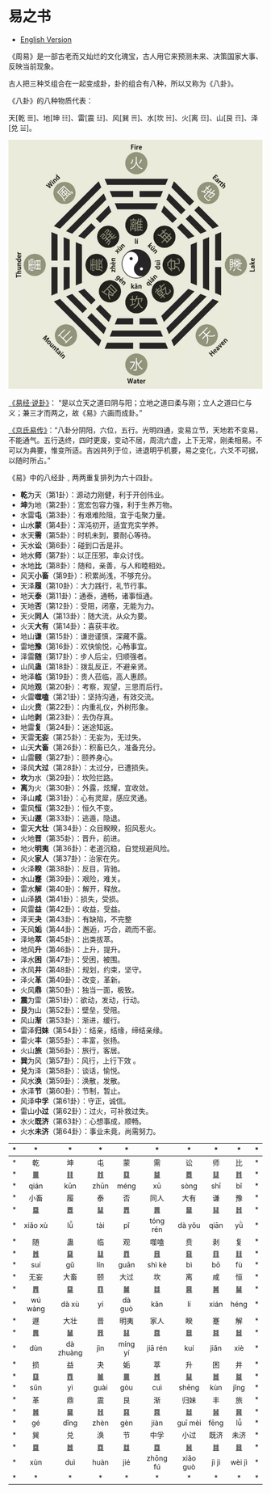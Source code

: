 # 易之书

- [English Version](README.md)

《周易》是一部古老而又灿烂的文化瑰宝，古人用它来预测未来、决策国家大事、反映当前现象。

古人把三种爻组合在一起变成卦，卦的组合有八种，所以又称为《八卦》。

《八卦》的八种物质代表：

天[乾 ☰]、地[坤 ☷]、雷[震 ☳]、风[巽 ☴]、水[坎 ☵]、火[离 ☲]、山[艮 ☶]、泽[兑 ☱]。

<img src="bagua.png" width="555">

[《易经·说卦》](https://ctext.org/dictionary.pl?if=en&id=81915&remap=gb)：
“是以立天之道曰阴与阳；立地之道曰柔与刚；立人之道曰仁与义；兼三才而两之，故《易》六画而成卦。”

[《京氏易传》](jing/README.md)：“八卦分阴阳，六位，五行。光明四通，变易立节，天地若不变易，不能通气。五行迭终，四时更废，变动不居，周流六虚，上下无常，刚柔相易。不可以为典要，惟变所适。吉凶共列于位，进退明乎机要，易之变化，六爻不可据，以随时所占。”

《易》中的八经卦﹐两两重复排列为六十四卦。

- **乾**为天（第1卦）：源动力刚健，利于开创伟业。
- **坤**为地（第2卦）：宽宏包容力强，利于生养万物。
- 水雷**屯**（第3卦）：有艰难险阻，宜于屯聚力量。
- 山水**蒙**（第4卦）：浑沌初开，适宜充实学养。
- 水天**需**（第5卦）：时机未到，要耐心等待。
- 天水**讼**（第6卦）：碰到口舌是非。
- 地水**师**（第7卦）：以正压邪，率众讨伐。
- 水地**比**（第8卦）：随和，亲善，与人和睦相处。
- 风天**小畜**（第9卦）：积累尚浅，不够充分。
- 天泽**履**（第10卦）：大力践行，礼节行事。
- 地天**泰**（第11卦）：通泰，通畅，诸事恒通。
- 天地**否**（第12卦）：受阻，闭塞，无能为力。
- 天火**同人**（第13卦）：随大流，从众为要。
- 火天**大有**（第14卦）：喜获丰收。
- 地山**谦**（第15卦）：谦逊谨慎，深藏不露。
- 雷地**豫**（第16卦）：欢快愉悦，心畅事宜。
- 泽雷**随**（第17卦）：步人后尘，归顺强者。
- 山风**蛊**（第18卦）：拨乱反正，不避亲贤。
- 地泽**临**（第19卦）：贵人莅临，高人惠顾。
- 风地**观**（第20卦）：考察，观望，三思而后行。
- 火雷**噬嗑**（第21卦）：坚持沟通，有效交流。
- 山火**贲**（第22卦）：内重礼仪，外树形象。
- 山地**剥**（第23卦）：去伪存真。
- 地雷**复**（第24卦）：迷途知返。
- 天雷**无妄**（第25卦）：无妄为，无过失。
- 山天**大畜**（第26卦）：积畜已久，准备充分。
- 山雷**颐**（第27卦）：颐养身心。
- 泽风**大过**（第28卦）：太过分，已遭损失。
- **坎**为水（第29卦）：坎险拦路。
- **离**为火（第30卦）：外露，炫耀，宜收敛。
- 泽山**咸**（第31卦）：心有灵犀，感应灵通。
- 雷风**恒**（第32卦）：恒久不变。
- 天山**遯**（第33卦）：逃遁，隐退。
- 雷天**大壮**（第34卦）：众目睽睽，招风惹火。
- 火地**晋**（第35卦）：晋升，前进。
- 地火**明夷**（第36卦）：老道沉稳，自觉规避风险。
- 风火**家人**（第37卦）：治家在先。
- 火泽**睽**（第38卦）：反目，背驰。
- 水山**蹇**（第39卦）：艰险，难关。
- 雷水**解**（第40卦）：解开，释放。
- 山泽**损**（第41卦）：损失，受损。
- 风雷**益**（第42卦）：收益，受益。
- 泽天**夬**（第43卦）：有缺陷，不完整
- 天风**姤**（第44卦）：邂逅，巧合，疏而不密。
- 泽地**萃**（第45卦）：出类拔萃。
- 地风**升**（第46卦）：上升，提升。
- 泽水**困**（第47卦）：受困，被围。
- 水风**井**（第48卦）：规划，约束，坚守。
- 泽火**革**（第49卦）：改变，革新。
- 火风**鼎**（第50卦）：独当一面，极致。
- **震**为雷（第51卦）：欲动，发动，行动。
- **艮**为山（第52卦）：壁垒，受阻。
- 风山**渐**（第53卦）：渐进，缓行。
- 雷泽**归妹**（第54卦）：结亲，结缘，缔结亲缘。
- 雷火**丰**（第55卦）：丰富，张扬。
- 火山**旅**（第56卦）：旅行，客居。
- **巽**为风（第57卦）：风行，上行下效 。
- **兑**为泽（第58卦）：谈话，愉悦。
- 风水**涣**（第59卦）：涣散，发散。
- 水泽**节**（第60卦）：节制，暂止。
- 风泽**中孚**（第61卦）：守正，诚信。
- 雷山**小过**（第62卦）：过火，可补救过失。
- 水火**既济**（第63卦）：心想事成，顺畅。
- 火水**未济**（第64卦）：事业未竟，尚需努力。

| * | * | * | * | * | * | * | * | * | * |
| - | :-: | :-: | :-: | :-: | :-: | :-: | :-: | :-: | - |
| * | 乾 | 坤 | 屯 | 蒙 | 需 | 讼 | 师 | 比 | * |
| * | [䷀](e4b9beqian_cn.md) | [䷁](e59da4kun_cn.md) | [䷂](e5b1afzhun_cn.md) | [䷃](e89299meng_cn.md) | [䷄](e99c80xu_cn.md) | [䷅](e8aebcsong_cn.md) | [䷆](e5b888shi_cn.md) | [䷇](e6af94bi_cn.md) | * |
| * | qián | kūn | zhūn | méng | xū | sòng | shī | bǐ | * |
| * | 小畜 | 履 | 泰 | 否 | 同人 | 大有 | 谦 | 豫 | * |
| * | [䷈](e5b08fe7959cxiaoxu_cn.md) | [䷉](e5b1a5lv_cn.md) | [䷊](e6b3b0tai_cn.md) | [䷋](e590a6pi_cn.md) | [䷌](e5908ce4babatongren_cn.md) | [䷍](e5a4a7e69c89dayou_cn.md) | [䷎](e8b0a6qian_cn.md) | [䷏](e8b1abyu_cn.md) | * |
| * | xiǎo xù | lǚ | tài | pǐ | tóng rén | dà yǒu | qiān| yǜ | * |
| * | 随 | 蛊 | 临 | 观 | 噬嗑 | 贲 | 剥 | 复 | * |
| * | [䷐](e99a8fsui_cn.md) | [䷑](e89b8agu_cn.md) | [䷒](e4b8b4lin_cn.md) | [䷓](e8a782guan_cn.md) | [䷔](e599ace59791shike_cn.md) | [䷕](e8b4b2bi_cn.md) | [䷖](e589a5bo_cn.md) | [䷗](e5a48dfu_cn.md) | * |
| * | suí | gǔ | lín | guān | shì kè | bì | bō | fù | * |
| * | 无妄 | 大畜 | 颐 | 大过 | 坎 | 离 | 咸 | 恒 | * |
| * | [䷘](e697a0e5a684wuwang_cn.md) | [䷙](e5a4a7e89384daxu_cn.md) | [䷚](e9a290yi_cn.md) | [䷛](e5a4a7e8bf87daguo_cn.md) | [䷜](e59d8ekan_cn.md) | [䷝](e7a6bbli_cn.md) | [䷞](e592b8xian_cn.md) | [䷟](e68192heng_cn.md) | * |
| * | wú wàng | dà xù | yí | dà guò | kǎn | lí | xián | héng | * |
| * | 遯 | 大壮 | 晋 | 明夷 | 家人 | 睽 | 蹇 | 解 | * |
| * | [䷠](e981afdun_cn.md) | [䷡](e5a4a7e5a3aedazhuang_cn.md) | [䷢](e6998bjin_cn.md) | [䷣](e6988ee5a4b7mingyi_cn.md) | [䷤](e5aeb6e4babajiaren_cn.md) | [䷥](e79dbdkui_cn.md) | [䷦](e8b987jian_cn.md) | [䷧](e8a7a3xie_cn.md) | * |
| * | dùn | dà zhuàng | jìn | míng yí | jiā rén | kuí | jiǎn | xiè | * |
| * | 损 | 益 | 夬 | 姤 | 萃 | 升 | 困 | 井 | * |
| * | [䷨](e68d9fsun_cn.md) | [䷩](e79b8ayi_cn.md) | [䷪](e5a4acguai_cn.md) | [䷫](e5a7a4gou_cn.md) | [䷬](e89083cui_cn.md) | [䷭](e58d87sheng_cn.md) | [䷮](e59bb0kun_cn.md) | [䷯](e4ba95jing_cn.md) | * |
| * | sǔn | yì | guài | gòu | cuì | shēng | kùn | jǐng | * |
| * | 革 | 鼎 | 震 | 艮 | 渐 | 归妹 | 丰 | 旅 | * |
| * | [䷰](e99da9ge_cn.md) | [䷱](e9bc8eding_cn.md) | [䷲](e99c87zhen_cn.md) | [䷳](e889aegen_cn.md) | [䷴](e6b890jian_cn.md) | [䷵](e5bd92e5a6b9guimei_cn.md) | [䷶](e4b8b0feng_cn.md) | [䷷](e69785lv_cn.md) | * |
| * | gé | dǐng | zhèn | gèn | jiàn | guī mèi | fēng | lǚ | * |
| * | 巽 | 兑 | 涣 | 节 | 中孚 | 小过 | 既济 | 未济 | * |
| * | [䷸](e5b7bdxun_cn.md) | [䷹](e58591dui_cn.md) | [䷺](e6b6a3huan_cn.md) | [䷻](e88a82jie_cn.md) | [䷼](e4b8ade5ad9azhongfu_cn.md) | [䷽](e5b08fe8bf87xiaoguo_cn.md) | [䷾](e697a2e6b58ejiji_cn.md) | [䷿](e69caae6b58eweiji_cn.md) | * |
| * | xùn | duì | huàn | jié | zhōng fú  | xiǎo guò |  jì jì | wèi jì | * |
| * | * | * | * | * | * | * | * | * | * |
